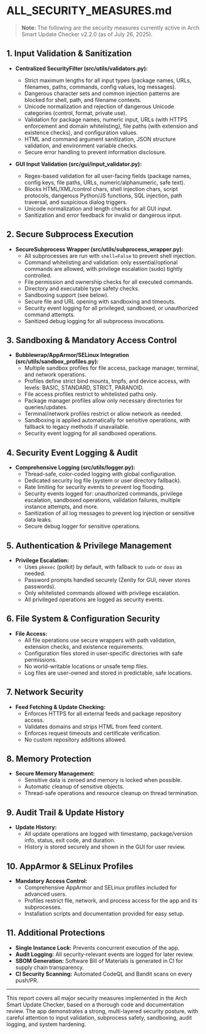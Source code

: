 # ALL_SECURITY_MEASURES.md

> **Note:** The following are the security measures currently active in Arch Smart Update Checker v2.2.0 (as of July 26, 2025).

## 1. Input Validation & Sanitization

- **Centralized SecurityFilter (src/utils/validators.py):**
  - Strict maximum lengths for all input types (package names, URLs, filenames, paths, commands, config values, log messages).
  - Dangerous character sets and common injection patterns are blocked for shell, path, and filename contexts.
  - Unicode normalization and rejection of dangerous Unicode categories (control, format, private use).
  - Validation for package names, numeric input, URLs (with HTTPS enforcement and domain whitelisting), file paths (with extension and existence checks), and configuration values.
  - HTML and command argument sanitization, JSON structure validation, and environment variable checks.
  - Secure error handling to prevent information disclosure.

- **GUI Input Validation (src/gui/input_validator.py):**
  - Regex-based validation for all user-facing fields (package names, config keys, file paths, URLs, numeric/alphanumeric, safe text).
  - Blocks HTML/XML/control chars, shell injection chars, script protocols, dangerous Python/JS functions, SQL injection, path traversal, and suspicious dialog triggers.
  - Unicode normalization and length checks for all GUI input.
  - Sanitization and error feedback for invalid or dangerous input.

## 2. Secure Subprocess Execution

- **SecureSubprocess Wrapper (src/utils/subprocess_wrapper.py):**
  - All subprocesses are run with `shell=False` to prevent shell injection.
  - Command whitelisting and validation: only essential/optional commands are allowed, with privilege escalation (sudo) tightly controlled.
  - File permission and ownership checks for all executed commands.
  - Directory and executable type safety checks.
  - Sandboxing support (see below).
  - Secure file and URL opening with sandboxing and timeouts.
  - Security event logging for all privileged, sandboxed, or unauthorized command attempts.
  - Sanitized debug logging for all subprocess invocations.

## 3. Sandboxing & Mandatory Access Control

- **Bubblewrap/AppArmor/SELinux Integration (src/utils/sandbox_profiles.py):**
  - Multiple sandbox profiles for file access, package manager, terminal, and network operations.
  - Profiles define strict bind mounts, tmpfs, and device access, with levels: BASIC, STANDARD, STRICT, PARANOID.
  - File access profiles restrict to whitelisted paths only.
  - Package manager profiles allow only necessary directories for queries/updates.
  - Terminal/network profiles restrict or allow network as needed.
  - Sandboxing is applied automatically for sensitive operations, with fallback to legacy methods if unavailable.
  - Security event logging for all sandboxed operations.

## 4. Security Event Logging & Audit

- **Comprehensive Logging (src/utils/logger.py):**
  - Thread-safe, color-coded logging with global configuration.
  - Dedicated security log file (system or user directory fallback).
  - Rate limiting for security events to prevent log flooding.
  - Security events logged for: unauthorized commands, privilege escalation, sandboxed operations, validation failures, multiple instance attempts, and more.
  - Sanitization of all log messages to prevent log injection or sensitive data leaks.
  - Secure debug logger for sensitive operations.

## 5. Authentication & Privilege Management

- **Privilege Escalation:**
  - Uses `pkexec` (polkit) by default, with fallback to `sudo` or `doas` as needed.
  - Password prompts handled securely (Zenity for GUI, never stores passwords).
  - Only whitelisted commands allowed with privilege escalation.
  - All privileged operations are logged as security events.

## 6. File System & Configuration Security

- **File Access:**
  - All file operations use secure wrappers with path validation, extension checks, and existence requirements.
  - Configuration files stored in user-specific directories with safe permissions.
  - No world-writable locations or unsafe temp files.
  - Log files are user-owned and stored in predictable, safe locations.

## 7. Network Security

- **Feed Fetching & Update Checking:**
  - Enforces HTTPS for all external feeds and package repository access.
  - Validates domains and strips HTML from feed content.
  - Enforces request timeouts and certificate verification.
  - No custom repository additions allowed.

## 8. Memory Protection

- **Secure Memory Management:**
  - Sensitive data is zeroed and memory is locked when possible.
  - Automatic cleanup of sensitive objects.
  - Thread-safe operations and resource cleanup on thread termination.

## 9. Audit Trail & Update History

- **Update History:**
  - All update operations are logged with timestamp, package/version info, status, exit code, and duration.
  - History is stored securely and shown in the GUI for user review.

## 10. AppArmor & SELinux Profiles

- **Mandatory Access Control:**
  - Comprehensive AppArmor and SELinux profiles included for advanced users.
  - Profiles restrict file, network, and process access for the app and its subprocesses.
  - Installation scripts and documentation provided for easy setup.

## 11. Additional Protections

- **Single Instance Lock:** Prevents concurrent execution of the app.
- **Audit Logging:** All security-relevant events are logged for later review.
- **SBOM Generation:** Software Bill of Materials is generated in CI for supply chain transparency.
- **CI Security Scanning:** Automated CodeQL and Bandit scans on every push/PR.

---

This report covers all major security measures implemented in the Arch Smart Update Checker, based on a thorough code and documentation review. The app demonstrates a strong, multi-layered security posture, with careful attention to input validation, subprocess safety, sandboxing, audit logging, and system hardening. 